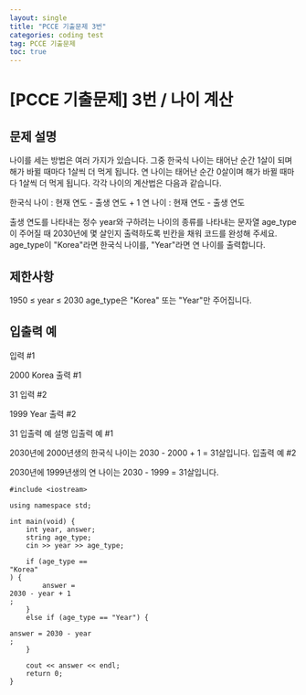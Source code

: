 ```yaml
---
layout: single
title: "PCCE 기출문제 3번"
categories: coding test
tag: PCCE 기출문제
toc: true
---
```


# [PCCE 기출문제] 3번 / 나이 계산

## 문제 설명

나이를 세는 방법은 여러 가지가 있습니다. 그중 한국식 나이는 태어난 순간 1살이 되며 해가 바뀔 때마다 1살씩 더 먹게 됩니다. 연 나이는 태어난 순간 0살이며 해가 바뀔 때마다 1살씩 더 먹게 됩니다. 각각 나이의 계산법은 다음과 같습니다.

한국식 나이 : 현재 연도 - 출생 연도 + 1
연 나이 : 현재 연도 - 출생 연도

출생 연도를 나타내는 정수 year와 구하려는 나이의 종류를 나타내는 문자열 age_type이 주어질 때 2030년에 몇 살인지 출력하도록 빈칸을 채워 코드를 완성해 주세요. age_type이 "Korea"라면 한국식 나이를, "Year"라면 연 나이를 출력합니다.

## 제한사항

1950 ≤ year ≤ 2030
age_type은 "Korea" 또는 "Year"만 주어집니다.

## 입출력 예

입력 #1

2000
Korea
출력 #1

31
입력 #2

1999
Year
출력 #2

31
입출력 예 설명
입출력 예 #1

2030년에 2000년생의 한국식 나이는 2030 - 2000 + 1 = 31살입니다.
입출력 예 #2

2030년에 1999년생의 연 나이는 2030 - 1999 = 31살입니다.

```
#include <iostream>

using namespace std;

int main(void) {
    int year, answer;
    string age_type;
    cin >> year >> age_type;

    if (age_type ==
"Korea"
) {
        answer =
2030 - year + 1
;
    }
    else if (age_type == "Year") {

answer = 2030 - year
;
    }

    cout << answer << endl;
    return 0;
}

```
